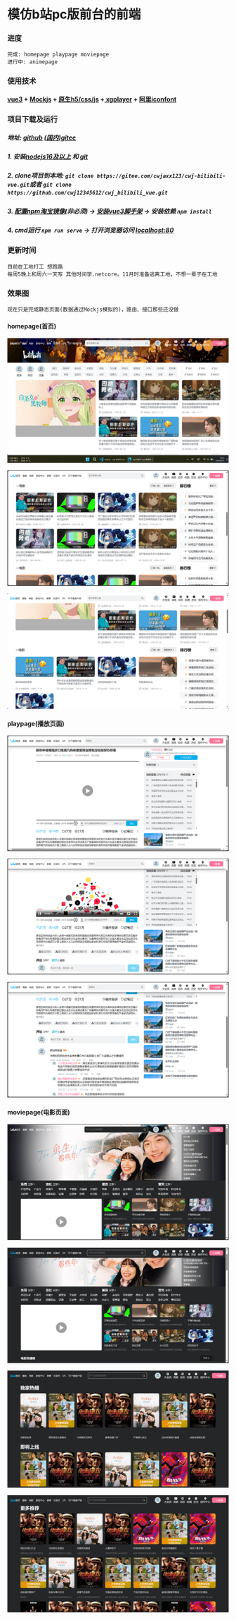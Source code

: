 # 模仿b站pc版前台的前端
### 进度
    完成: homepage playpage moviepage
    进行中: animepage
### 使用技术


#### [vue3](https://vuejs.org/) + [Mockjs](http://mockjs.com/examples.html) + [原生h5/css/js](https://developer.mozilla.org/zh-CN/) +[ xgplayer](http://h5player.bytedance.com/guide/) + [阿里iconfont](https://www.iconfont.cn/)


### 项目下载及运行
##### 地址: [github](https://github.com/cwj12345612/cwj_bilibili_vue.git )    [(国内)gitee](https://gitee.com/cwjaxx123/cwj-bilibili-vue.git)

##### 1. 安装[nodejs16及以上](https://nodejs.org/en) 和 [git](https://git-scm.com/downloads)
##### 2. clone项目到本地: ```git clone https://gitee.com/cwjaxx123/cwj-bilibili-vue.git```或者 ```git clone https://github.com/cwj12345612/cwj_bilibili_vue.git```
##### 3. [配置npm淘宝镜像](https://www.cnblogs.com/tanyiqu/p/14532462.html)(非必须) -> [安装vue3脚手架](https://cli.vuejs.org/zh/guide/installation.html) -> 安装依赖 ```npm install```
##### 4. cmd运行 ```npm run serve```  ->  打开浏览器访问  [localhost:80](http://localhost:80)

 


### 更新时间

    目前在工地打工 想跑路
    每周5晚上和周六一天写 其他时间学.netcore。11月时准备逃离工地，不想一辈子在工地
### 效果图  
    现在只是完成静态页面(数据通过Mockjs模拟的)，路由、接口那些还没做 

    
#### homepage(首页)

![输入图片说明](public/renderings/homepage1.png)

![输入图片说明](public/renderings/homepage2.png)

![输入图片说明](public/renderings/homepage3.png)

#### playpage(播放页面)
![输入图片说明](public/renderings/playpage1.png)

![输入图片说明](public/renderings/playpage2.png)

![输入图片说明](public/renderings/playpage3.png)

#### moviepage(电影页面)
![输入图片说明](public/renderings/movie1.png)

![输入图片说明](public/renderings/movie2.png)

<!-- 暴露了个人信息 所以注释掉 -->
<!-- ![输入图片说明](public/效果图/movie3.png) -->
![输入图片说明](public/renderings/movie4.png)

![输入图片说明](public/renderings/movie5.png)
    
